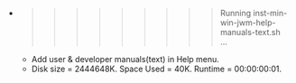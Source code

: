 * >>>>>>>>> Running inst-min-win-jwm-help-manuals-text.sh ...
  * Add user & developer manuals(text) in Help menu.
  * Disk size = 2444648K. Space Used = 40K. Runtime = 00:00:00:01.
